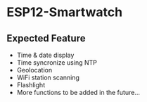 # ESP12-Smartwatch
## Expected Feature
* Time & date display
* Time syncronize using NTP
* Geolocation
* WiFi station scanning
* Flashlight
* More functions to be added in the future...
